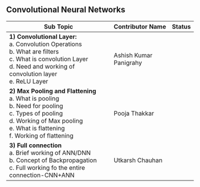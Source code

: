 ## Convolutional Neural Networks


| Sub Topic | Contributor Name | Status     |
| --------- | ---------------- | ---------- |
| **1) Convolutional Layer:**<br>a. Convolution Operations<br>b. What are filters<br>c. What is convolution Layer<br>d. Need and working of convolution layer<br>e. ReLU Layer            | Ashish Kumar Panigrahy |  |
| **2) Max Pooling and Flattening** <br>a. What is pooling<br>b. Need for pooling<br>c. Types of pooling<br>d. Working of Max pooling<br>e. What is flattening<br>f. Working of flattening | Pooja Thakkar          |  |
| **3) Full connection** <br>a. Brief working of ANN/DNN<br>b. Concept of Backpropagation<br>c. Full working fo the entire connection-CNN+ANN                                              | Utkarsh Chauhan        |
